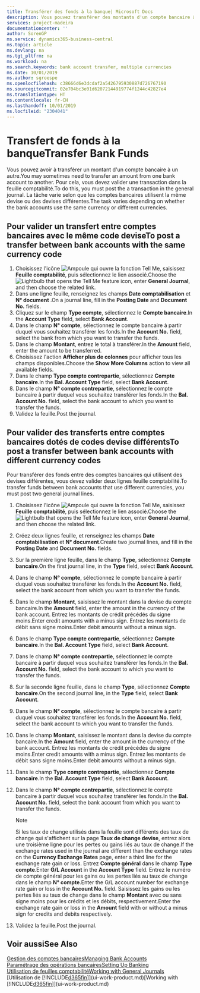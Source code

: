```yaml
---
title: Transférer des fonds à la banque| Microsoft Docs
description: Vous pouvez transférer des montants d'un compte bancaire à un autre, y compris dans différentes devises, en validant la transaction dans la feuille comptabilité.
services: project-madeira
documentationcenter: ''
author: SorenGP
ms.service: dynamics365-business-central
ms.topic: article
ms.devlang: na
ms.tgt_pltfrm: na
ms.workload: na
ms.search.keywords: bank account transfer, multiple currencies
ms.date: 10/01/2019
ms.author: sgroespe
ms.openlocfilehash: c38666d6e3dcdaf2a5426795930887d726767190
ms.sourcegitcommit: 02e704bc3e01d62072144919774f1244c42827e4
ms.translationtype: HT
ms.contentlocale: fr-CH
ms.lasthandoff: 10/01/2019
ms.locfileid: "2304041"
---
```

# <a name="transfer-bank-funds"></a><span data-ttu-id="acbb2-103">Transfert de fonds à la banque</span><span class="sxs-lookup"><span data-stu-id="acbb2-103">Transfer Bank Funds</span></span>
<span data-ttu-id="acbb2-104">Vous pouvez avoir à transférer un montant d'un compte bancaire à un autre.</span><span class="sxs-lookup"><span data-stu-id="acbb2-104">You may sometimes need to transfer an amount from one bank account to another.</span></span> <span data-ttu-id="acbb2-105">Pour cela, vous devez valider une transaction dans la feuille comptabilité.</span><span class="sxs-lookup"><span data-stu-id="acbb2-105">To do this, you must post the a transaction in the general journal.</span></span> <span data-ttu-id="acbb2-106">La tâche varie selon que les comptes bancaires utilisent la même devise ou des devises différentes.</span><span class="sxs-lookup"><span data-stu-id="acbb2-106">The task varies depending on whether the bank accounts use the same currency or different currencies.</span></span>

## <a name="to-post-a-transfer-between-bank-accounts-with-the-same-currency-code"></a><span data-ttu-id="acbb2-107">Pour valider un transfert entre comptes bancaires avec le même code devise</span><span class="sxs-lookup"><span data-stu-id="acbb2-107">To post a transfer between bank accounts with the same currency code</span></span>
1. <span data-ttu-id="acbb2-108">Choisissez l'icône ![Ampoule qui ouvre la fonction Tell Me](media/ui-search/search_small.png "Dites-moi ce que vous voulez faire"), saisissez **Feuille comptabilité**, puis sélectionnez le lien associé.</span><span class="sxs-lookup"><span data-stu-id="acbb2-108">Choose the ![Lightbulb that opens the Tell Me feature](media/ui-search/search_small.png "Tell me what you want to do") icon, enter **General Journal**, and then choose the related link.</span></span>
2. <span data-ttu-id="acbb2-109">Dans une ligne feuille, renseignez les champs **Date comptabilisation** et **N° document** .</span><span class="sxs-lookup"><span data-stu-id="acbb2-109">On a journal line, fill in the **Posting Date** and **Document No.** fields.</span></span>
3. <span data-ttu-id="acbb2-110">Cliquez sur le champ **Type compte**, sélectionnez le **Compte bancaire**.</span><span class="sxs-lookup"><span data-stu-id="acbb2-110">In the **Account Type** field, select **Bank Account**.</span></span>
4. <span data-ttu-id="acbb2-111">Dans le champ **N° compte**, sélectionnez le compte bancaire à partir duquel vous souhaitez transférer les fonds.</span><span class="sxs-lookup"><span data-stu-id="acbb2-111">In the **Account No.** field, select the bank from which you want to transfer the funds.</span></span>
5. <span data-ttu-id="acbb2-112">Dans le champ **Montant**, entrez le total à transférer.</span><span class="sxs-lookup"><span data-stu-id="acbb2-112">In the **Amount** field, enter the amount to be transferred.</span></span>
6. <span data-ttu-id="acbb2-113">Choisissez l'action **Afficher plus de colonnes** pour afficher tous les champs disponibles.</span><span class="sxs-lookup"><span data-stu-id="acbb2-113">Choose the **Show More Columns** action to view all available fields.</span></span>
7. <span data-ttu-id="acbb2-114">Dans le champ **Type compte contrepartie**, sélectionnez **Compte bancaire**.</span><span class="sxs-lookup"><span data-stu-id="acbb2-114">In the **Bal. Account Type** field, select **Bank Account**.</span></span>
8. <span data-ttu-id="acbb2-115">Dans le champ **N° compte contrepartie**, sélectionnez le compte bancaire à partir duquel vous souhaitez transférer les fonds.</span><span class="sxs-lookup"><span data-stu-id="acbb2-115">In the **Bal. Account No.** field, select the bank account to which you want to transfer the funds.</span></span>
9. <span data-ttu-id="acbb2-116">Validez la feuille.</span><span class="sxs-lookup"><span data-stu-id="acbb2-116">Post the journal.</span></span>

## <a name="to-post-a-transfer-between-bank-accounts-with-different-currency-codes"></a><span data-ttu-id="acbb2-117">Pour valider des transferts entre comptes bancaires dotés de codes devise différents</span><span class="sxs-lookup"><span data-stu-id="acbb2-117">To post a transfer between bank accounts with different currency codes</span></span>
<span data-ttu-id="acbb2-118">Pour transférer des fonds entre des comptes bancaires qui utilisent des devises différentes, vous devez valider deux lignes feuille comptabilité.</span><span class="sxs-lookup"><span data-stu-id="acbb2-118">To transfer funds between bank accounts that use different currencies, you must post two general journal lines.</span></span>

1. <span data-ttu-id="acbb2-119">Choisissez l'icône ![Ampoule qui ouvre la fonction Tell Me](media/ui-search/search_small.png "Dites-moi ce que vous voulez faire"), saisissez **Feuille comptabilité**, puis sélectionnez le lien associé.</span><span class="sxs-lookup"><span data-stu-id="acbb2-119">Choose the ![Lightbulb that opens the Tell Me feature](media/ui-search/search_small.png "Tell me what you want to do") icon, enter **General Journal**, and then choose the related link.</span></span>
2. <span data-ttu-id="acbb2-120">Créez deux lignes feuille, et renseignez les champs **Date comptabilisation** et **N° document**.</span><span class="sxs-lookup"><span data-stu-id="acbb2-120">Create two journal lines, and fill in the **Posting Date** and **Document No.** fields.</span></span>
3. <span data-ttu-id="acbb2-121">Sur la première ligne feuille, dans le champ **Type**, sélectionnez **Compte bancaire**.</span><span class="sxs-lookup"><span data-stu-id="acbb2-121">On the first journal line, in the **Type** field, select **Bank Account**.</span></span>
4. <span data-ttu-id="acbb2-122">Dans le champ **N° compte**, sélectionnez le compte bancaire à partir duquel vous souhaitez transférer les fonds.</span><span class="sxs-lookup"><span data-stu-id="acbb2-122">In the **Account No.** field, select the bank account from which you want to transfer the funds.</span></span>
5. <span data-ttu-id="acbb2-123">Dans le champ **Montant**, saisissez le montant dans la devise du compte bancaire.</span><span class="sxs-lookup"><span data-stu-id="acbb2-123">In the **Amount** field, enter the amount in the currency of the bank account.</span></span> <span data-ttu-id="acbb2-124">Entrez les montants de crédit précédés du signe moins.</span><span class="sxs-lookup"><span data-stu-id="acbb2-124">Enter credit amounts with a minus sign.</span></span> <span data-ttu-id="acbb2-125">Entrez les montants de débit sans signe moins.</span><span class="sxs-lookup"><span data-stu-id="acbb2-125">Enter debit amounts without a minus sign.</span></span>
6. <span data-ttu-id="acbb2-126">Dans le champ **Type compte contrepartie**, sélectionnez **Compte bancaire**.</span><span class="sxs-lookup"><span data-stu-id="acbb2-126">In the **Bal. Account Type** field, select **Bank Account**.</span></span>
7. <span data-ttu-id="acbb2-127">Dans le champ **N° compte contrepartie**, sélectionnez le compte bancaire à partir duquel vous souhaitez transférer les fonds.</span><span class="sxs-lookup"><span data-stu-id="acbb2-127">In the **Bal. Account No.** field, select the bank account to which you want to transfer the funds.</span></span>
8. <span data-ttu-id="acbb2-128">Sur la seconde ligne feuille, dans le champ **Type**, sélectionnez **Compte bancaire**.</span><span class="sxs-lookup"><span data-stu-id="acbb2-128">On the second journal line, in the **Type** field, select **Bank Account**.</span></span>
9. <span data-ttu-id="acbb2-129">Dans le champ **N° compte**, sélectionnez le compte bancaire à partir duquel vous souhaitez transférer les fonds.</span><span class="sxs-lookup"><span data-stu-id="acbb2-129">In the **Account No.** field, select the bank account to which you want to transfer the funds.</span></span>
10. <span data-ttu-id="acbb2-130">Dans le champ **Montant**, saisissez le montant dans la devise du compte bancaire.</span><span class="sxs-lookup"><span data-stu-id="acbb2-130">In the **Amount** field, enter the amount in the currency of the bank account.</span></span> <span data-ttu-id="acbb2-131">Entrez les montants de crédit précédés du signe moins.</span><span class="sxs-lookup"><span data-stu-id="acbb2-131">Enter credit amounts with a minus sign.</span></span> <span data-ttu-id="acbb2-132">Entrez les montants de débit sans signe moins.</span><span class="sxs-lookup"><span data-stu-id="acbb2-132">Enter debit amounts without a minus sign.</span></span>
11. <span data-ttu-id="acbb2-133">Dans le champ **Type compte contrepartie**, sélectionnez **Compte bancaire**.</span><span class="sxs-lookup"><span data-stu-id="acbb2-133">In the **Bal. Account Type** field, select **Bank Account**.</span></span>  
12. <span data-ttu-id="acbb2-134">Dans le champ **N° compte contrepartie**, sélectionnez le compte bancaire à partir duquel vous souhaitez transférer les fonds.</span><span class="sxs-lookup"><span data-stu-id="acbb2-134">In the **Bal. Account No.** field, select the bank account from which you want to transfer the funds.</span></span>

    > [!NOTE]  
    > <span data-ttu-id="acbb2-135">Si les taux de change utilisés dans la feuille sont différents des taux de change qui s'affichent sur la page **Taux de change devise**, entrez alors une troisième ligne pour les pertes ou gains liés au taux de change.</span><span class="sxs-lookup"><span data-stu-id="acbb2-135">If the exchange rates used in the journal are different than the exchange rates on the **Currency Exchange Rates** page, enter a third line for the exchange rate gain or loss.</span></span> <span data-ttu-id="acbb2-136">Entrez **Compte général** dans le champ **Type compte**.</span><span class="sxs-lookup"><span data-stu-id="acbb2-136">Enter **G/L Account** in the **Account Type** field.</span></span> <span data-ttu-id="acbb2-137">Entrez le numéro de compte général pour les gains ou les pertes liés au taux de change dans le champ **N° compte**.</span><span class="sxs-lookup"><span data-stu-id="acbb2-137">Enter the G/L account number for exchange rate gain or loss in the **Account No.** field.</span></span> <span data-ttu-id="acbb2-138">Saisissez les gains ou les pertes liés au taux de change dans le champ **Montant** avec ou sans signe moins pour les crédits et les débits, respectivement.</span><span class="sxs-lookup"><span data-stu-id="acbb2-138">Enter the exchange rate gain or loss in the **Amount** field with or without a minus sign for credits and debits respectively.</span></span>
13. <span data-ttu-id="acbb2-139">Validez la feuille.</span><span class="sxs-lookup"><span data-stu-id="acbb2-139">Post the journal.</span></span>

## <a name="see-also"></a><span data-ttu-id="acbb2-140">Voir aussi</span><span class="sxs-lookup"><span data-stu-id="acbb2-140">See Also</span></span>
[<span data-ttu-id="acbb2-141">Gestion des comptes bancaires</span><span class="sxs-lookup"><span data-stu-id="acbb2-141">Managing Bank Accounts</span></span>](bank-manage-bank-accounts.md)  
[<span data-ttu-id="acbb2-142">Paramétrage des opérations bancaires</span><span class="sxs-lookup"><span data-stu-id="acbb2-142">Setting Up Banking</span></span>](bank-setup-banking.md)  
[<span data-ttu-id="acbb2-143">Utilisation de feuilles comptabilité</span><span class="sxs-lookup"><span data-stu-id="acbb2-143">Working with General Journals</span></span>](ui-work-general-journals.md)  
<span data-ttu-id="acbb2-144">[Utilisation de [!INCLUDE[d365fin](includes/d365fin_md.md)]](ui-work-product.md)</span><span class="sxs-lookup"><span data-stu-id="acbb2-144">[Working with [!INCLUDE[d365fin](includes/d365fin_md.md)]](ui-work-product.md)</span></span>
